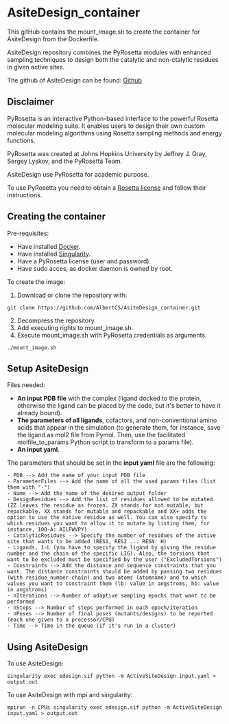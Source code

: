 # AsiteDesign_container
This gitHub contains the mount_image.sh to create the container for AsiteDesign from the Dockerfile.

AsiteDesign repository combines the PyRosetta modules with enhanced sampling techniques to design both the catalytic and non-ctalytic residues in given active sites.

The github of AsiteDesign can be found: [Github](https://github.com/masoudk/AsiteDesign)

Disclaimer
---
PyRosetta is an interactive Python-based interface to the powerful Rosetta molecular modeling suite. It enables users to design their own custom molecular modeling algorithms using Rosetta sampling methods and energy functions.

PyRosetta was created at Johns Hopkins University by Jeffrey J. Gray, Sergey Lyskov, and the PyRosetta Team.

AsiteDesign use PyRosetta for academic purpose.

To use PyRosetta you need to obtain a [Rosetta license](https://www.pyrosetta.org/home/licensing-pyrosetta) and follow their instructions.


Creating the container
---
Pre-requisites:
- Have installed [Docker](https://docs.docker.com/engine/install/ubuntu/).
- Have installed [Singularity](https://docs.sylabs.io/guides/3.0/user-guide/installation.html).
- Have a PyRosetta license (user and password).
- Have sudo acces, as docker daemon is owned by root.

To create the image:
  1. Download or clone the repository with:
  ```
  git clone https://github.com/AlbertCS/AsiteDesign_container.git
  ```
  2. Decompress the repository.
  3. Add executing rights to mount_image.sh.
  4. Execute mount_image.sh with PyRosetta credentials as arguments.
  ```
  ./mount_image.sh
  ```

Setup AsiteDesign
---
Files needed:
- **An input PDB file** with the complex (ligand docked to the protein, otherwise the ligand can be placed by the code, but it's better to have it already bound).
- **The parameters of all ligands**, cofactors, and non-conventional amino acids that appear in the simulation (to generate them, for instance, save the ligand as mol2 file from Pymol. Then, use the facilitated molfile_to_params Python script to transform to a params file).
- **An input yaml**.

The parameters that should be set in the **input yaml** file are the following:

	· PDB --> Add the name of your input PDB file
	· ParameterFiles --> Add the name of all the used params files (list them with "-")
	· Name --> Add the name of the desired output folder
	· DesignResidues --> Add the list of residues allowed to be mutated (ZZ leaves the residue as frozen. ZX stands for not mutable, but repackable. XX stands for mutable and repackable and XX+ adds the option to use the native residue as well. You can also specify to which residues you want to allow it to mutate by listing them, for instance, 100-A: AILFWVPY)
	· CatalyticResidues --> Specify the number of residues of the active site that wants to be added (RES1, RES2 ... RESN: H)
	· Ligands, 1-L (you have to specify the ligand by giving the residue number and the chain of the specific LIG). Also, the torsions that want to be excluded must be specified by the user ("ExcludedTorsions")
	· Constraints --> Add the distance and sequence constraints that you want. The distance constraints should be added by passing two residues (with residue_number-chain) and two atoms (atomname) and to which values you want to constraint them (lb: value in angstroms, hb: value in angstroms)
	· nIterations --> Number of adaptive sampling epochs that want to be performed
	· nSteps --> Number of steps performed in each epoch/iteration
	· nPoses --> Number of final poses (mutants/designs) to be reported (each one given to a processor/CPU)
	· Time --> Time in the queue (if it's run in a cluster)

Using AsiteDesign
---
To use AsiteDesign:
```
singularity exec edesign.sif python -m ActiveSiteDesign input.yaml > output.out
```
To use AsiteDesign with mpi and singularity:
```
mpirun -n CPUs singularity exec edesign.sif python -m ActiveSiteDesign input.yaml > output.out
```
